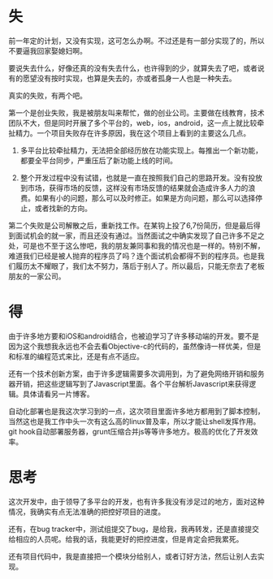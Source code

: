 # 失

前一年定的计划，又没有实现，这可怎么办啊。不过还是有一部分实现了的，所以不要逼我回家娶媳妇啊。

要说失去什么，好像还真的没有失去什么，也许得到的少，就算失去了吧，或者说有的愿望没有按时实现，也算是失去的，亦或者孤身一人也是一种失去。

真实的失败，有两个吧。

第一个是创业失败，我是被朋友叫来帮忙，做的创业公司。主要做在线教育，技术团队不大，但是同时开展了多个平台的，web，ios，android，这一点上就比较牵扯精力。一个项目失败存在许多原因，我在这个项目上看到的主要这么几点。

1. 多平台比较牵扯精力，无法把全部经历放在功能实现上。每推出一个新功能，都要全平台同步，严重压后了新功能上线的时间。

2. 整个开发过程中没有试错，也就是一直在按照我们自己的思路开发。没有投放到市场，获得市场的反馈，这样没有市场反馈的结果就会造成许多人力的浪费。如果有小的问题，那么可以及时修正。如果是方向问题，那么可以选择停止，或者找新的方向。

第二个失败是公司解散之后，重新找工作。在某钩上投了6,7份简历，但是最后得到面试机会的就一家，而且还没有通过。当然面试之中确实发现了自己许多不足之处，可是也不至于这么惨吧，我的朋友兼同事和我的情况也是一样的。特别不解，难道我们已经是被人抛弃的程序员了吗？连个面试机会都得不到的程序员。也是我们履历太不耀眼了，我们太不努力，落后于别人了。所以最后，只能无奈去了老板朋友的一家公司。

# 得

由于许多地方要和iOS和android结合，也被迫学习了许多移动端的开发。要不是因为这个我想我永远也不会去看Objective-c的代码的，虽然像诗一样优美，但是和标准的编程范式来比，还是有点不适应。

还有一个技术创新方案，由于许多逻辑需要多次调用到，为了避免网络开销和服务器开销，把这些逻辑写到了Javascript里面。各个平台解析Javascript来获得逻辑。具体请看另一片博客。

自动化部署也是我这次学习到的一点，这次项目里面许多地方都用到了脚本控制，当然这也是我工作中头一次有这么高的linux普及率，所以才能让shell发挥作用。git hook自动部署服务器，grunt压缩合并js等等许多地方。极高的优化了开发效率。

# 思考

这次开发中，由于领导了多平台的开发，也有许多我没有涉足过的地方，面对这种情况，我确实有点无法准确的把控好项目的进度。

还有，在bug tracker中，测试组提交了bug，是给我，我再转发，还是直接提交给相应的人员呢。给我的话，我能更好的把控进度，但是肯定会把我累死。

还有项目代码中，我是直接把一个模块分给别人，或者订好方法，然后让别人去实现。